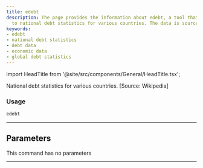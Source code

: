 ```yaml
---
title: edebt
description: The page provides the information about edebt, a tool that gives access
  to national debt statistics for various countries. The data is sourced from Wikipedia.
keywords:
- edebt
- national debt statistics
- debt data
- economic data
- global debt statistics
---
```


import HeadTitle from '@site/src/components/General/HeadTitle.tsx';

<HeadTitle title="economy /edebt - Reference | OpenBB Terminal Docs" />

National debt statistics for various countries. [Source: Wikipedia]

### Usage

```python
edebt
```

---

## Parameters

This command has no parameters


---
